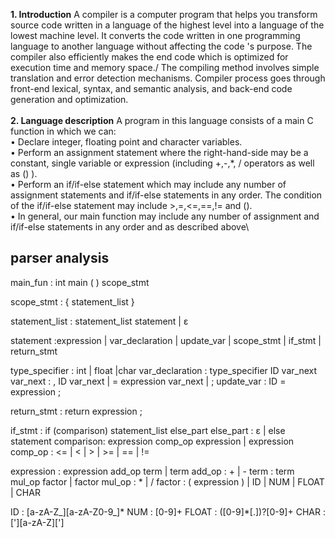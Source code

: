 **1. Introduction**
A compiler is a computer program that helps you transform source code written in a language
of the highest level into a language of the lowest machine level. It converts the code written in
one programming language to another language without affecting the code 's purpose. The
compiler also efficiently makes the end code which is optimized for execution time and
memory space./
The compiling method involves simple translation and error detection mechanisms. Compiler
process goes through front-end lexical, syntax, and semantic analysis, and back-end code
generation and optimization.\
\
**2. Language description**
A program in this language consists of a main C function in which we can:\
• Declare integer, floating point and character variables.\
• Perform an assignment statement where the right-hand-side may be a constant, single variable or expression (including +,-,*, / operators as well as () ).\
• Perform an if/if-else statement which may include any number of assignment statements and if/if-else statements in any order. The condition of the if/if-else statement may include >,=,<=,==,!= and ().\
• In general, our main function may include any number of assignment and if/if-else statements in any order and as described above\


## parser analysis

main_fun :  int main  (  )   scope_stmt

scope_stmt : { statement_list   }

statement_list : statement_list   statement | ε


statement :expression | var_declaration | update_var | scope_stmt | if_stmt | return_stmt

type_specifier : int | float |char
var_declaration : type_specifier  ID  var_next 
var_next : , ID var_next | = expression var_next | ;
update_var : ID = expression ;

return_stmt : return expression ;


if_stmt : if (comparison) statement_list else_part
else_part : ε | else statement 
comparison: expression   comp_op   expression | expression 
comp_op : <= | < | > | >= | == | !=

expression : expression add_op   term | term
add_op : + | -
term : term   mul_op   factor | factor
mul_op : * | /
factor : ( expression ) | ID | NUM | FLOAT | CHAR


ID : [a-zA-Z_][a-zA-Z0-9_]*
NUM : [0-9]+
FLOAT : ([0-9]*[.])?[0-9]+
CHAR : ['][a-zA-Z][']
